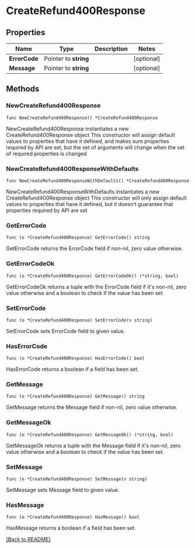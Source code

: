 # CreateRefund400Response

## Properties

Name | Type | Description | Notes
------------ | ------------- | ------------- | -------------
**ErrorCode** | Pointer to **string** |  | [optional] 
**Message** | Pointer to **string** |  | [optional] 

## Methods

### NewCreateRefund400Response

`func NewCreateRefund400Response() *CreateRefund400Response`

NewCreateRefund400Response instantiates a new CreateRefund400Response object
This constructor will assign default values to properties that have it defined,
and makes sure properties required by API are set, but the set of arguments
will change when the set of required properties is changed

### NewCreateRefund400ResponseWithDefaults

`func NewCreateRefund400ResponseWithDefaults() *CreateRefund400Response`

NewCreateRefund400ResponseWithDefaults instantiates a new CreateRefund400Response object
This constructor will only assign default values to properties that have it defined,
but it doesn't guarantee that properties required by API are set

### GetErrorCode

`func (o *CreateRefund400Response) GetErrorCode() string`

GetErrorCode returns the ErrorCode field if non-nil, zero value otherwise.

### GetErrorCodeOk

`func (o *CreateRefund400Response) GetErrorCodeOk() (*string, bool)`

GetErrorCodeOk returns a tuple with the ErrorCode field if it's non-nil, zero value otherwise
and a boolean to check if the value has been set.

### SetErrorCode

`func (o *CreateRefund400Response) SetErrorCode(v string)`

SetErrorCode sets ErrorCode field to given value.

### HasErrorCode

`func (o *CreateRefund400Response) HasErrorCode() bool`

HasErrorCode returns a boolean if a field has been set.

### GetMessage

`func (o *CreateRefund400Response) GetMessage() string`

GetMessage returns the Message field if non-nil, zero value otherwise.

### GetMessageOk

`func (o *CreateRefund400Response) GetMessageOk() (*string, bool)`

GetMessageOk returns a tuple with the Message field if it's non-nil, zero value otherwise
and a boolean to check if the value has been set.

### SetMessage

`func (o *CreateRefund400Response) SetMessage(v string)`

SetMessage sets Message field to given value.

### HasMessage

`func (o *CreateRefund400Response) HasMessage() bool`

HasMessage returns a boolean if a field has been set.


[[Back to README]](../../README.md)


